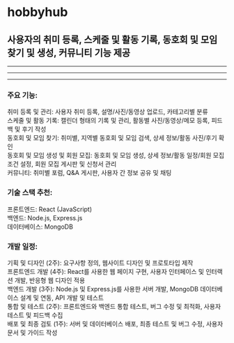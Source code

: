 # hobbyhub
사용자의 취미 등록, 스케줄 및 활동 기록, 동호회 및 모임 찾기 및 생성, 커뮤니티 기능 제공
---
***
___
******
###  주요 기능:
취미 등록 및 관리: 사용자 취미 등록, 설명/사진/동영상 업로드, 카테고리별 분류  
스케줄 및 활동 기록: 캘린더 형태의 기록 및 관리, 활동별 사진/동영상/메모 등록, 피드백 및 후기 작성  
동호회 및 모임 찾기: 취미별, 지역별 동호회 및 모임 검색, 상세 정보/활동 사진/후기 확인  
동호회 및 모임 생성 및 회원 모집: 동호회 및 모임 생성, 상세 정보/활동 일정/회원 모집 조건 설정, 회원 모집 게시판 및 신청서 관리  
커뮤니티: 취미별 포럼, Q&A 게시판, 사용자 간 정보 공유 및 채팅  

###  기술 스택 추천:
프론트엔드: React (JavaScript)  
백엔드: Node.js, Express.js  
데이터베이스: MongoDB  

###  개발 일정:
기획 및 디자인 (2주): 요구사항 정의, 웹사이트 디자인 및 프로토타입 제작  
프론트엔드 개발 (4주): React를 사용한 웹 페이지 구현, 사용자 인터페이스 및 인터랙션 개발, 반응형 웹 디자인 적용  
백엔드 개발 (3주): Node.js 및 Express.js를 사용한 서버 개발, MongoDB 데이터베이스 설계 및 연동, API 개발 및 테스트  
통합 및 테스트 (2주): 프론트엔드와 백엔드 통합 테스트, 버그 수정 및 최적화, 사용자 테스트 및 피드백 수집  
배포 및 최종 검토 (1주): 서버 및 데이터베이스 배포, 최종 테스트 및 버그 수정, 사용자 문서 및 가이드 작성  
